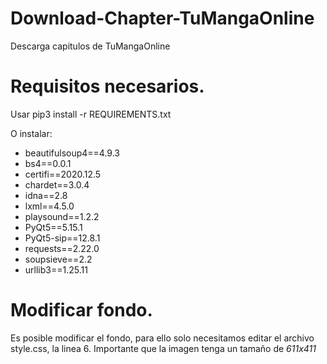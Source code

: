# Download-Chapter-TuMangaOnline
Descarga capitulos de TuMangaOnline

# Requisitos necesarios.
Usar pip3 install -r REQUIREMENTS.txt

O instalar:

* beautifulsoup4==4.9.3
* bs4==0.0.1
* certifi==2020.12.5
* chardet==3.0.4
* idna==2.8
* lxml==4.5.0
* playsound==1.2.2
* PyQt5==5.15.1
* PyQt5-sip==12.8.1
* requests==2.22.0
* soupsieve==2.2
* urllib3==1.25.11

# Modificar fondo.
Es posible modificar el fondo, para ello solo necesitamos editar el archivo style.css, la linea 6.
Importante que la imagen tenga un tamaño de *611x411*
